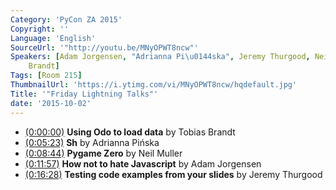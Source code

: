```yaml
---
Category: 'PyCon ZA 2015'
Copyright: ''
Language: 'English'
SourceUrl: '"http://youtu.be/MNyOPWT8ncw"'
Speakers: [Adam Jorgensen, "Adrianna Pi\u0144ska", Jeremy Thurgood, Neil Muller, Tobias
    Brandt]
Tags: [Room 215]
ThumbnailUrl: 'https://i.ytimg.com/vi/MNyOPWT8ncw/hqdefault.jpg'
Title: '"Friday Lightning Talks"'
date: '2015-10-02'
---
```

 * [(0:00:00)](http://youtu.be/MNyOPWT8ncw?t=0h0m0s) **Using Odo to load data** by Tobias Brandt
* [(0:05:23)](http://youtu.be/MNyOPWT8ncw?t=0h5m23s) **Sh** by Adrianna Pińska
* [(0:08:44)](http://youtu.be/MNyOPWT8ncw?t=0h8m44s) **Pygame Zero** by Neil Muller
* [(0:11:57)](http://youtu.be/MNyOPWT8ncw?t=0h11m57s) **How not to hate Javascript** by Adam Jorgensen
* [(0:16:28)](http://youtu.be/MNyOPWT8ncw?t=0h16m28s) **Testing code examples from your slides** by Jeremy Thurgood